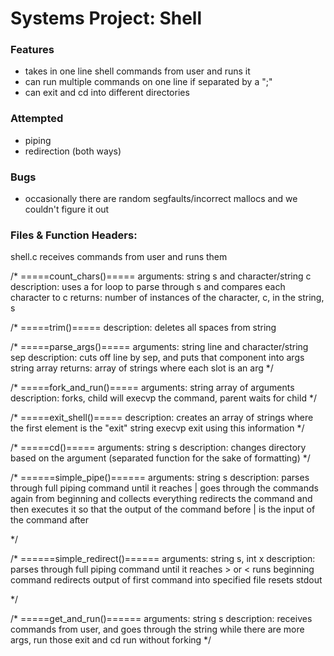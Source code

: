 # Systems Project: Shell

### Features
* takes in one line shell commands from user and runs it
* can run multiple commands on one line if separated by a ";"
* can exit and cd into different directories

### Attempted
* piping
* redirection (both ways)

### Bugs
* occasionally there are random segfaults/incorrect mallocs and we couldn't figure it out

### Files & Function Headers:
shell.c receives commands from user and runs them

/* =====count_chars()=====
arguments: string s and character/string c
description: uses a for loop to parse through s and compares each character to c
returns: number of instances of the character, c, in the string, s

/* =====trim()=====
description: deletes all spaces from string

/* =====parse_args()=====
arguments: string line and character/string sep
description: cuts off line by sep, and puts that component into args string array
returns: array of strings where each slot is an arg
*/

/* =====fork_and_run()=====
arguments: string array of arguments
description: forks, child will execvp the command, parent waits for child
*/

/* =====exit_shell()=====
   description: creates an array of strings where the first element is the "exit" string
   execvp exit using this information
*/

/* =====cd()=====
   arguments: string s
   description: changes directory based on the argument
   (separated function for the sake of formatting)
*/

/* ======simple_pipe()======
   arguments: string s
   description: parses through full piping command until it reaches |
				goes through the commands again from beginning and collects everything
   				redirects the command and then executes it so that the output of the command before | is the input of the command after

*/

/* ======simple_redirect()======
   arguments: string s, int x
   description: parses through full piping command until it reaches > or <
				runs beginning command
   				redirects output of first command into specified file
				resets stdout

*/

/* =====get_and_run()======
arguments: string s
description: receives commands from user, and goes through the string
					   while there are more args, run those
						 exit and cd run without forking
*/

